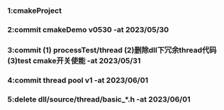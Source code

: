 ### 1:cmakeProject
### 2:commit cmakeDemo v0530 -at 2023/05/30
### 3:commit (1) processTest/thread (2)删除dll下冗余thread代码 (3)test cmake开关使能 -at 2023/05/31
### 4:commit thread pool v1 -at 2023/06/01
### 5:delete dll/source/thread/basic_*.h  -at 2023/06/01